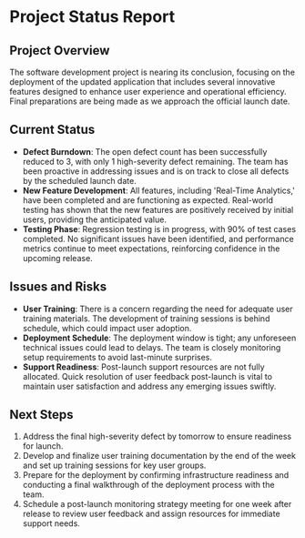 <h1>Project Status Report</h1>
<h2>Project Overview</h2>
<p>The software development project is nearing its conclusion, focusing on the deployment of the updated application that includes several innovative features designed to enhance user experience and operational efficiency. Final preparations are being made as we approach the official launch date.</p>
<h2>Current Status</h2>
<ul>
<li><strong>Defect Burndown</strong>: The open defect count has been successfully reduced to 3, with only 1 high-severity defect remaining. The team has been proactive in addressing issues and is on track to close all defects by the scheduled launch date.</li>
<li><strong>New Feature Development</strong>: All features, including 'Real-Time Analytics,' have been completed and are functioning as expected. Real-world testing has shown that the new features are positively received by initial users, providing the anticipated value.</li>
<li><strong>Testing Phase</strong>: Regression testing is in progress, with 90% of test cases completed. No significant issues have been identified, and performance metrics continue to meet expectations, reinforcing confidence in the upcoming release.</li>
</ul>
<h2>Issues and Risks</h2>
<ul>
<li><strong>User Training</strong>: There is a concern regarding the need for adequate user training materials. The development of training sessions is behind schedule, which could impact user adoption.</li>
<li><strong>Deployment Schedule</strong>: The deployment window is tight; any unforeseen technical issues could lead to delays. The team is closely monitoring setup requirements to avoid last-minute surprises.</li>
<li><strong>Support Readiness</strong>: Post-launch support resources are not fully allocated. Quick resolution of user feedback post-launch is vital to maintain user satisfaction and address any emerging issues swiftly.</li>
</ul>
<h2>Next Steps</h2>
<ol>
<li>Address the final high-severity defect by tomorrow to ensure readiness for launch.</li>
<li>Develop and finalize user training documentation by the end of the week and set up training sessions for key user groups.</li>
<li>Prepare for the deployment by confirming infrastructure readiness and conducting a final walkthrough of the deployment process with the team.</li>
<li>Schedule a post-launch monitoring strategy meeting for one week after release to review user feedback and assign resources for immediate support needs.</li>
</ol>